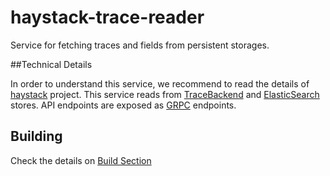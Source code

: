 # haystack-trace-reader

Service for fetching traces and fields from persistent storages.
 
##Technical Details

In order to understand this service, we recommend to read the details of [haystack](https://github.com/ExpediaDotCom/haystack) project. 
This service reads from [TraceBackend]() and [ElasticSearch](https://www.elastic.co/) stores. API endpoints are exposed as [GRPC](https://grpc.io/) endpoints. 

## Building
Check the details on [Build Section](../CONTRIBUTING.md)
